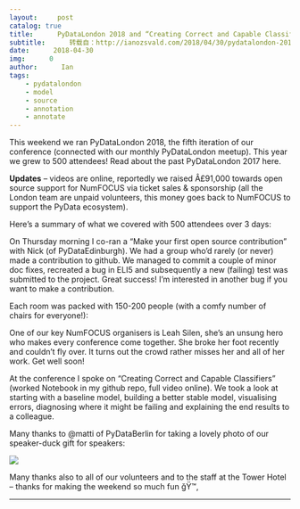 ```yaml
---
layout:     post
catalog: true
title:      PyDataLondon 2018 and “Creating Correct and Capable Classifiers”
subtitle:      转载自：http://ianozsvald.com/2018/04/30/pydatalondon-2018-and-creating-correct-and-capable-classifiers/
date:      2018-04-30
img:      0
author:      Ian
tags:
    - pydatalondon
    - model
    - source
    - annotation
    - annotate
---
```


This weekend we ran PyDataLondon 2018, the fifth iteration of our conference (connected with our monthly PyDataLondon meetup). This year we grew to 500 attendees! Read about the past PyDataLondon 2017 here.

**Updates** – videos are online, reportedly we raised Â£91,000 towards open source support for NumFOCUS via ticket sales & sponsorship (all the London team are unpaid volunteers, this money goes back to NumFOCUS to support the PyData ecosystem).

Here’s a summary of what we covered with 500 attendees over 3 days:

On Thursday morning I co-ran a “Make your first open source contribution” with Nick (of PyDataEdinburgh). We had a group who’d rarely (or never) made a contribution to github. We managed to commit a couple of minor doc fixes, recreated a bug in ELI5 and subsequently a new (failing) test was submitted to the project. Great success! I’m interested in another bug if you want to make a contribution.


Each room was packed with 150-200 people (with a comfy number of chairs for everyone!):


One of our key NumFOCUS organisers is Leah Silen, she’s an unsung hero who makes every conference come together. She broke her foot recently and couldn’t fly over. It turns out the crowd rather misses her and all of her work. Get well soon!

At the conference I spoke on “Creating Correct and Capable Classifiers” (worked Notebook in my github repo, full video online). We took a look at starting with a baseline model, building a better stable model, visualising errors, diagnosing where it might be failing and explaining the end results to a colleague.


Many thanks to @matti of PyDataBerlin for taking a lovely photo of our speaker-duck gift for speakers:

![](https://pbs.twimg.com/media/DcAZvyMWsAAWZdi.jpg)


Many thanks also to all of our volunteers and to the staff at the Tower Hotel – thanks for making the weekend so much fun ğŸ™‚

---
